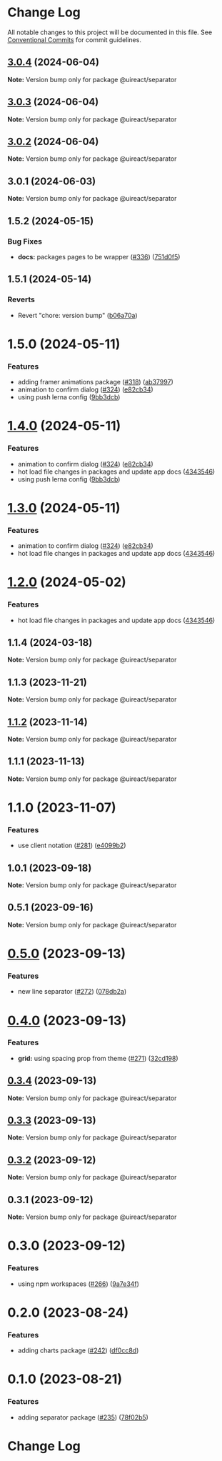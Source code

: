 # Change Log

All notable changes to this project will be documented in this file.
See [Conventional Commits](https://conventionalcommits.org) for commit guidelines.

## [3.0.4](https://github.com/inavac182/uireact/compare/@uireact/separator@3.0.3...@uireact/separator@3.0.4) (2024-06-04)

**Note:** Version bump only for package @uireact/separator





## [3.0.3](https://github.com/inavac182/uireact/compare/@uireact/separator@3.0.2...@uireact/separator@3.0.3) (2024-06-04)

**Note:** Version bump only for package @uireact/separator





## [3.0.2](https://github.com/inavac182/uireact/compare/@uireact/separator@3.0.1...@uireact/separator@3.0.2) (2024-06-04)

**Note:** Version bump only for package @uireact/separator





## 3.0.1 (2024-06-03)

**Note:** Version bump only for package @uireact/separator





## 1.5.2 (2024-05-15)


### Bug Fixes

* **docs:** packages pages to be wrapper ([#336](https://github.com/inavac182/uireact/issues/336)) ([751d0f5](https://github.com/inavac182/uireact/commit/751d0f544050ac090dafb11a062c21ab7275e2f3))





## 1.5.1 (2024-05-14)


### Reverts

* Revert "chore: version bump" ([b06a70a](https://github.com/inavac182/uireact/commit/b06a70ae3e4a32a478c20a9f1e3325ebbf82886f))





# 1.5.0 (2024-05-11)


### Features

* adding framer animations package ([#318](https://github.com/inavac182/uireact/issues/318)) ([ab37997](https://github.com/inavac182/uireact/commit/ab379979e0b18c075bc43e0a89d24a9aaa247370))
* animation to confirm dialog ([#324](https://github.com/inavac182/uireact/issues/324)) ([e82cb34](https://github.com/inavac182/uireact/commit/e82cb34168dd9314502947bc2505e1495413905a))
* using push lerna config ([9bb3dcb](https://github.com/inavac182/uireact/commit/9bb3dcb5c8829386d55fe2c2b788f6d83a64241d))





# [1.4.0](https://github.com/inavac182/uireact/compare/@uireact/separator@1.1.4...@uireact/separator@1.4.0) (2024-05-11)


### Features

* animation to confirm dialog ([#324](https://github.com/inavac182/uireact/issues/324)) ([e82cb34](https://github.com/inavac182/uireact/commit/e82cb34168dd9314502947bc2505e1495413905a))
* hot load file changes in packages and update app docs ([4343546](https://github.com/inavac182/uireact/commit/4343546a7739f011875050723426f29231d561a8))
* using push lerna config ([9bb3dcb](https://github.com/inavac182/uireact/commit/9bb3dcb5c8829386d55fe2c2b788f6d83a64241d))





# [1.3.0](https://github.com/inavac182/uireact/compare/@uireact/separator@1.1.4...@uireact/separator@1.3.0) (2024-05-11)


### Features

* animation to confirm dialog ([#324](https://github.com/inavac182/uireact/issues/324)) ([e82cb34](https://github.com/inavac182/uireact/commit/e82cb34168dd9314502947bc2505e1495413905a))
* hot load file changes in packages and update app docs ([4343546](https://github.com/inavac182/uireact/commit/4343546a7739f011875050723426f29231d561a8))





# [1.2.0](https://github.com/inavac182/uireact/compare/@uireact/separator@1.1.4...@uireact/separator@1.2.0) (2024-05-02)


### Features

* hot load file changes in packages and update app docs ([4343546](https://github.com/inavac182/uireact/commit/4343546a7739f011875050723426f29231d561a8))





## 1.1.4 (2024-03-18)

**Note:** Version bump only for package @uireact/separator





## 1.1.3 (2023-11-21)

**Note:** Version bump only for package @uireact/separator





## [1.1.2](https://github.com/inavac182/uireact/compare/@uireact/separator@1.1.1...@uireact/separator@1.1.2) (2023-11-14)

**Note:** Version bump only for package @uireact/separator





## 1.1.1 (2023-11-13)

**Note:** Version bump only for package @uireact/separator





# 1.1.0 (2023-11-07)


### Features

* use client notation ([#281](https://github.com/inavac182/uireact/issues/281)) ([e4099b2](https://github.com/inavac182/uireact/commit/e4099b21110b550cb313781aaeeac3cb141a6dd8))





## 1.0.1 (2023-09-18)

**Note:** Version bump only for package @uireact/separator





## 0.5.1 (2023-09-16)

**Note:** Version bump only for package @uireact/separator





# [0.5.0](https://github.com/inavac182/ui-react/compare/@uireact/separator@0.4.0...@uireact/separator@0.5.0) (2023-09-13)


### Features

* new line separator ([#272](https://github.com/inavac182/ui-react/issues/272)) ([078db2a](https://github.com/inavac182/ui-react/commit/078db2a2659c6ad8e698f1fdc27da2b5c9ef1fd6))





# [0.4.0](https://github.com/inavac182/ui-react/compare/@uireact/separator@0.3.4...@uireact/separator@0.4.0) (2023-09-13)


### Features

* **grid:** using spacing prop from theme ([#271](https://github.com/inavac182/ui-react/issues/271)) ([32cd198](https://github.com/inavac182/ui-react/commit/32cd19806d5748c19d98010b9111fa4bf3782b9f))





## [0.3.4](https://github.com/inavac182/ui-react/compare/@uireact/separator@0.3.3...@uireact/separator@0.3.4) (2023-09-13)

**Note:** Version bump only for package @uireact/separator





## [0.3.3](https://github.com/inavac182/ui-react/compare/@uireact/separator@0.3.2...@uireact/separator@0.3.3) (2023-09-13)

**Note:** Version bump only for package @uireact/separator





## [0.3.2](https://github.com/inavac182/ui-react/compare/@uireact/separator@0.3.1...@uireact/separator@0.3.2) (2023-09-12)

**Note:** Version bump only for package @uireact/separator





## 0.3.1 (2023-09-12)

**Note:** Version bump only for package @uireact/separator





# 0.3.0 (2023-09-12)


### Features

* using npm workspaces ([#266](https://github.com/inavac182/ui-react/issues/266)) ([9a7e34f](https://github.com/inavac182/ui-react/commit/9a7e34f437947edc55e2429dea7059e2f8b50fb9))





# 0.2.0 (2023-08-24)


### Features

* adding charts package ([#242](https://github.com/inavac182/ui-react/issues/242)) ([df0cc8d](https://github.com/inavac182/ui-react/commit/df0cc8d838e8a810ca7947f476cab4efc8f888cd))





# 0.1.0 (2023-08-21)


### Features

* adding separator package ([#235](https://github.com/inavac182/ui-react/issues/235)) ([78f02b5](https://github.com/inavac182/ui-react/commit/78f02b55ff2e1673f478317cdf29d71a41ff3c21))





# Change Log
